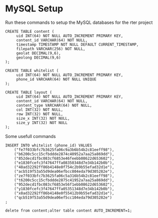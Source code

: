 MySQL Setup
===========

Run these commands to setup the MySQL databases for the rter project

    CREATE TABLE content (
         uid INT(64) NOT NULL AUTO_INCREMENT PRIMARY KEY, 
         content_id VARCHAR(64) NOT NULL, 
         timestamp TIMESTAMP NOT NULL DEFAULT CURRENT_TIMESTAMP, 
         filepath VARCHAR(256) NOT NULL,
         geolat DECIMAL(9,6),
         geolong DECIMAL(9,6)
    );
    
    CREATE TABLE whitelist (
         uid INT(64) NOT NULL AUTO_INCREMENT PRIMARY KEY, 
         phone_id VARCHAR(64) NOT NULL UNIQUE
    );
    
    CREATE TABLE layout (
         uid INT(64) NOT NULL AUTO_INCREMENT PRIMARY KEY, 
         content_id VARCHAR(64) NOT NULL,
         content_type VARCHAR(64) NOT NULL,
         col INT(32) NOT NULL,
         row INT(32) NOT NULL,
         size_x INT(32) NOT NULL,
         size_y INT(32) NOT NULL
    );


Some usefull commands

    INSERT INTO whitelist (phone_id) VALUES
        ("fe7f033bfc7b3625fa06c9a3b6b54b2c81eeff98"),
        ("b6200c5cc15cfbddde2874c40952a7aa25a869dd"),
        ("852decd1fbc083cf6853e46feebb08622d653602"),
        ("e1830fcefc3f47647ffa08350348d7e34b142b0b"),
        ("48ad32292ff86b4148e0f754c2b9b55efad32d1e"),
        ("acb519f53a55d9dea06efbcc804eda79d305282e"),
        ("ze7f033bfc7b3625fa06c5a316b54b2c81eeff98"),
        ("t6200c5cc15cfbddde2875c41952a7aa25a869dd"),
        ("952decd1fbc083cf6853e56f1ebb08622d653602"),
        ("y1830fcefc3f47647ffa05351348d7e34b142b0b"),
        ("x8ad32292ff86b4148e0f55412b9b55efad32d1e"),
        ("qcb519f53a55d9dea06ef5cc104eda79d305282e")
    ;

    delete from content;alter table content AUTO_INCREMENT=1;